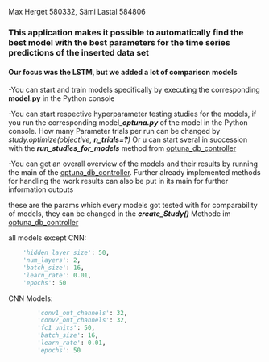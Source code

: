 Max Herget 580332, Sämi Lastal 584806

### This application makes it possible to automatically find the best model with the best parameters for the time series predictions of the inserted data set

#### Our focus was the LSTM, but we added a lot of comparison models

-You can start and train models specifically by executing the corresponding **model.py** in the Python console

-You can start respective hyperparameter testing studies for the models,
if you run the corresponding model_***optuna.py*** of the model in the Python console. 
How many Parameter trials per run can be changed by *study.optimize(objective, **n_trials=?**)*
Or u can start sveral in succession with the ***run_studies_for_models*** method from [optuna_db_controller](Hyperparameter_DB/optuna_db_controller.py)

-You can get an overall overview of the models and their results by running the main of the [optuna_db_controller](Hyperparameter_DB/optuna_db_controller.py).
Further already implemented methods for handling the work results can also be put in its main for further information outputs


these are the params which every models got tested with for comparability of models, they can be changed in the ***create_Study()*** Methode im [optuna_db_controller](Hyperparameter_DB/optuna_db_controller.py)

all models except CNN:
```python
    'hidden_layer_size': 50,
    'num_layers': 2,
    'batch_size': 16,
    'learn_rate': 0.01,
    'epochs': 50
```
CNN Models:
```python
        'conv1_out_channels': 32,
        'conv2_out_channels': 32,
        'fc1_units': 50,
        'batch_size': 16,
        'learn_rate': 0.01,
        'epochs': 50
```
